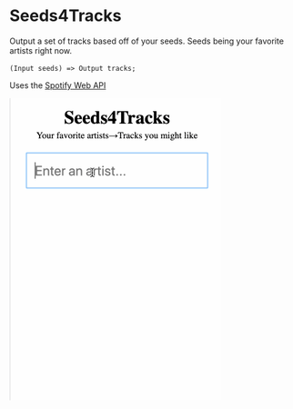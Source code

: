 # Seeds4Tracks
Output a set of tracks based off of your seeds. Seeds being your favorite artists right now.

```
(Input seeds) => Output tracks;
```

Uses the [Spotify Web API](https://developer.spotify.com/documentation/web-api/)

![seeds4tracks preview gif](./seeds4tracks.gif)